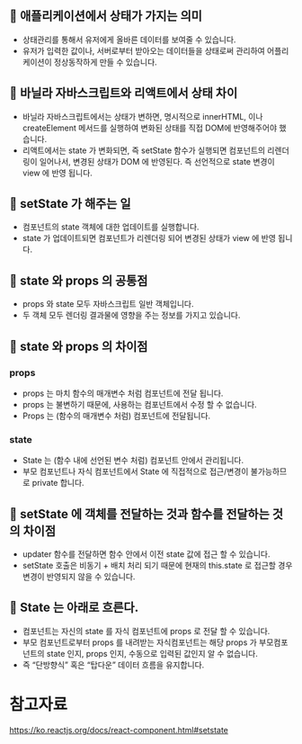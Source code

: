 ## 📍 애플리케이션에서 상태가 가지는 의미

- 상태관리를 통해서 유저에게 올바른 데이터를 보여줄 수 있습니다.
- 유저가 입력한 값이나, 서버로부터 받아오는 데이터들을 상태로써 관리하여 어플리케이션이 정상동작하게 만들 수 있습니다.

## 📍 바닐라 자바스크립트와 리액트에서 상태 차이

- 바닐라 자바스크립트에서는 상태가 변하면, 명시적으로 innerHTML, 이나 createElement 메서드를 실행하여 변화된 상태를 직접 DOM에 반영해주어야 했습니다.
- 리액트에서는 state 가 변화되면, 즉 setState 함수가 실행되면 컴포넌트의 리렌더링이 일어나서, 변경된 상태가 DOM 에 반영된다. 즉 선언적으로 state 변경이 view 에 반영 됩니다.

## 📍 setState 가 해주는 일

- 컴포넌트의 state 객체에 대한 업데이트를 실행합니다.
- state 가 업데이트되면 컴포넌트가 리렌더링 되어 변경된 상태가 view 에 반영 됩니다.

## 📍 state 와 props 의 공통점

- props 와 state 모두 자바스크립트 일반 객체입니다.
- 두 객체 모두 렌더링 결과물에 영향을 주는 정보를 가지고 있습니다.

## 📍 state 와 props 의 차이점

### props

- props 는 마치 함수의 매개변수 처럼 컴포넌트에 전달 됩니다.
- props 는 불변하기 때문에, 사용하는 컴포넌트에서 수정 할 수 없습니다.
- Props 는 (함수의 매개변수 처럼) 컴포넌트에 전달됩니다.

### state

- State 는 (함수 내에 선언된 변수 처럼) 컴포넌트 안에서 관리됩니다.
- 부모 컴포넌트나 자식 컴포넌트에서 State 에 직접적으로 접근/변경이 불가능하므로 private 합니다.

## 📍 setState 에 객체를 전달하는 것과 함수를 전달하는 것의 차이점

- updater 함수를 전달하면 함수 안에서 이전 state 값에 접근 할 수 있습니다.
- setState 호출은 비동기 + 배치 처리 되기 때문에 현재의 this.state 로 접근할 경우 변경이 반영되지 않을 수 있습니다.

## 📍 State 는 아래로 흐른다.

- 컴포넌트는 자신의 state 를 자식 컴포넌트에 props 로 전달 할 수 있습니다.
- 부모 컴포넌트로부터 props 를 내려받는 자식컴포넌트는 해당 props 가 부모컴포넌트의 state 인지, props 인지, 수동으로 입력된 값인지 알 수 없습니다.
- 즉 “단방향식” 혹은 “탑다운” 데이터 흐름을 유지합니다.

# 참고자료

https://ko.reactjs.org/docs/react-component.html#setstate
